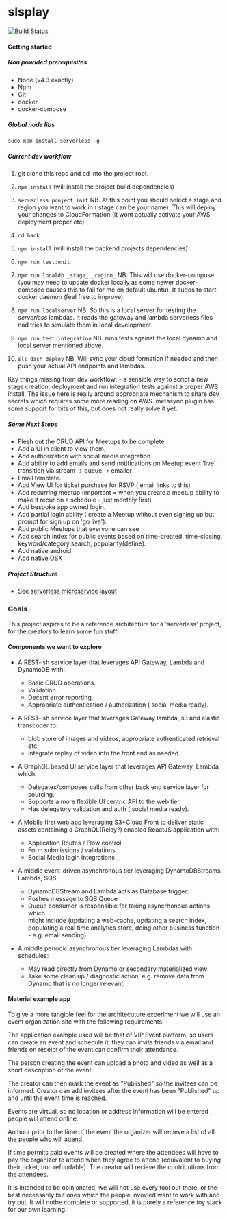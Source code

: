 # slsplay
[![Build Status](https://travis-ci.org/everve/slsplay.svg?branch=master)](https://travis-ci.org/everve/slsplay)

#### Getting started

##### Non provided prerequisites
 - Node (v4.3 exactly)
 - Npm
 - Git
 - docker
 - docker-compose

##### Global node libs
 `sudo npm install serverless -g`

##### Current dev workflow
   1.  git clone this repo and cd into the project root.

   2.  `npm install` (will install the project build dependencies)

   3.  `serverless project init`
        NB. At this point you should select a stage and region you want to work in ( stage can be your name).
        This will deploy your changes to CloudFormation (it wont actually activate your AWS deployment proper etc)

   4.  `cd back`

   5.  `npm install` (will install the backend projects dependencies)

   6.  `npm run test:unit`

   7.  `npm run localdb _stage_ _region_`
        NB. This will use docker-compose (you may need to update docker locally as some newer docker-compose causes
        this to fail for me on default ubuntu). It sudos to start docker daemon (feel free to improve).

   8.   `npm run localserver`
        NB. So this is a local server for testing the _serverless_ lambdas. It reads the gateway and lambda serverless
        files nad tries to simulate them in local development.

   9.  `npm run test:integration`
        NB. runs tests against the local dynamo and local server mentioned above.

   10. `sls dash deploy`
        NB. Will sync your cloud formation if needed and then push your actual API endpoints and lambdas.

Key things missing from dev workflow:
    - a sensible way to script a new stage creation, deployment and run integration tests against
    a proper AWS install. The issue here is really around appropriate mechanism to share dev secrets
    which requires some more reading on AWS. metasync plugin has some support for bits of this, but
    does not really solve it yet.

##### Some Next Steps
   - Flesh out the CRUD API for Meetups to be complete
   - Add a UI in client to view them.
   - Add authorization with social media integration.
   - Add ability to add emails and send notifications on Meetup event 'live' transition via stream -> queue -> emailer
   - Email template.
   - Add View UI for ticket purchase for RSVP ( email links to this)
   - Add recurring meetup (important = when you create a meetup ability to make it recur on a schedule - just monthly first)
   - Add bespoke app owned login.
   - Add partial login ability ( create a Meetup without even signing up but prompt for sign up on 'go live').
   - Add public Meetups that everyone can see
   - Add search index for public events based on time-created, time-closing, keyword/category search, popularity(define).
   - Add native android
   - Add native OSX
  
   
##### Project Structure
   - See [serverless microservice layout](http://docs.serverless.com/docs/application-architectures)


### Goals

This project aspires to be a reference architecture for a 'serverless' project, for the creators to learn some fun stuff. 

#### Components we want to explore

* A REST-ish service layer that leverages API Gateway, Lambda and DynamoDB with:
    * Basic CRUD operations.
    * Validation.
    * Decent error reporting.
    * Appropriate authentication / authorization ( social media ready). 

* A REST-ish service layer that leverages Gateway lambda, s3 and elastic transcoder to:
    * blob store of images and videos, appropriate authenticated retrieval etc.
    * integrate  replay of video into the front end as needed 
    
* A GraphQL based UI service layer that leverages API Gateway, Lambda which:
    * Delegates/composes calls from other back end service layer for sourcing.
    * Supports a more flexible UI centric API to the web tier.
    * Has delegatory validation and auth ( social media ready). 

* A Mobile first web app leveraging S3+Cloud Front to deliver static assets containing a GraphQL(Relay?) enabled ReactJS application with:
    * Application Routes / Flow control
    * Form submissions / validations
    * Social Media login integrations

* A middle event-driven asynchronous tier leveraging DynamoDBStreams, Lambda, SQS
    * DynamoDBStream and Lambda acts as Database trigger:
    * Pushes message to SQS Queue
    * Queue consumer is responsible for taking asyncrhonous actions which       
          might include (updating a web-cache, updating a search index, populating
          a real time analytics store, doing other business function - e.g. email sending)
        
* A middle periodic asynchronous tier leveraging Lambdas with schedules:
    * May read directly from Dynamo or secondary materialized view
    * Take some clean up / diagnostic action, e.g. remove data from Dynamo
          that is no longer relevant.

#### Material example app

To give a more tangible feel for the architecuture experiment we will use an event organization site with the following requirements:

The application example used will be that of VIP Event platform, so users can create an event and schedule it. they can invite friends via email and friends on receipt of the event can confirm their attendance.

The person creating the event can upload a photo and video as well as a short description of the event. 

The creator can then mark the event as "Published" so the invitees can be informed.
Creator can add invitees after the event has been "Published" up and until the
event time is reached.

Events are virtual, so no location or address information will be entered , people will attend online. 

An hour prior to the time of the event the organizer will recieve a list of all the people who will attend. 

If time permits paid events will be created where the attendees will have to pay the organizer to attend when they agree to attend (equivalent to buying their ticket, non refundable). The creator will recieve the contributions from the attendees. 

It is intended to be opinionated, we will not use every tool out there, or the best necessarily but ones which the people invovled want to work with and try out. 
It will notbe complete or supported, it is purely a reference toy stack for 
our own learning. 


